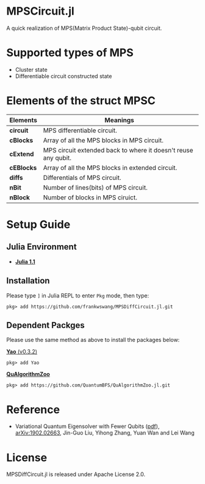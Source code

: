 # MPSCircuit.jl
A quick realization of MPS(Matrix Product State)-qubit circuit. 

# Supported types of MPS
- Cluster state
- Differentiable circuit constructed state

# Elements of the struct MPSC
Elements | Meanings
------------ | -------------
__circuit__|MPS differentiable circuit.
__cBlocks__|Array of all the MPS blocks in MPS circuit.
__cExtend__|MPS circuit extended back to where it doesn't reuse any qubit.
__cEBlocks__|Array of all the MPS blocks in extended circuit.
__diffs__|Differentials of MPS circuit.
__nBit__|Number of lines(bits) of MPS circuit. 
__nBlock__|Number of blocks in MPS ciruict.

# Setup Guide
## Julia Environment
* [__Julia 1.1__](https://julialang.org)

## Installation
Please type `]` in Julia REPL to enter `Pkg` mode, then type:
```
pkg> add https://github.com/frankwswang/MPSDiffCircuit.jl.git
``` 

## Dependent Packges
Please use the same method as above to install the packages below:

[__Yao__ (v0.3.2)](https://github.com/QuantumBFS/Yao.jl)
```
pkg> add Yao
``` 

[__QuAlgorithmZoo__](https://github.com/QuantumBFS/QuAlgorithmZoo.jl)
```
pkg> add https://github.com/QuantumBFS/QuAlgorithmZoo.jl.git
``` 


# Reference
* Variational Quantum Eigensolver with Fewer Qubits ([pdf](https://arxiv.org/pdf/1902.02663.pdf)), [arXiv:1902.02663](https://arxiv.org/abs/1902.02663), Jin-Guo Liu, Yihong Zhang, Yuan Wan and Lei Wang

# License
MPSDiffCircuit.jl is released under Apache License 2.0.